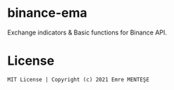 # binance-ema
Exchange indicators &amp; Basic functions for Binance API.

# License

    MIT License | Copyright (c) 2021 Emre MENTEŞE

